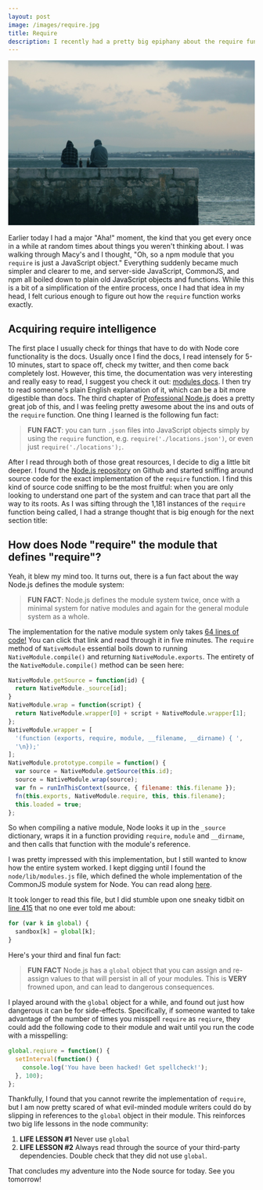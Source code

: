 ```yaml
---
layout: post
image: /images/require.jpg
title: Require
description: I recently had a pretty big epiphany about the require function, and after reading through the docs and reading through the source, I have found some nice little secrets that you may not know or use enough.
---
```


![](/images/require.jpg)

Earlier today I had a major "Aha!" moment, the kind that you get every once in a while at random times about things you weren't thinking about. I was walking through Macy's and I thought, "Oh, so a npm module that you `require` is just a JavaScript object." Everything suddenly became much simpler and clearer to me, and server-side JavaScript, CommonJS, and npm all boiled down to plain old JavaScript objects and functions. While this is a bit of a simplification of the entire process, once I had that idea in my head, I felt curious enough to figure out how the `require` function works exactly.

## Acquiring require intelligence

The first place I usually check for things that have to do with Node core functionality is the docs. Usually once I find the docs, I read intensely for 5-10 minutes, start to space off, check my twitter, and then come back completely lost. However, this time, the documentation was very interesting and really easy to read, I suggest you check it out: [modules docs](http://nodejs.org/api/modules.html). I then try to read someone's plain English explanation of it, which can be a bit more digestible than docs. The third chapter of [Professional Node.js](http://www.amazon.com/Professional-Node-js-Building-Javascript-Scalable/dp/1118185463/ref=sr_1_1?ie=UTF8&qid=1419054220&sr=8-1&keywords=professional+node.js) does a pretty great job of this, and I was feeling pretty awesome about the ins and outs of the `require` function. One thing I learned is the following fun fact:

> **FUN FACT**: you can turn `.json` files into JavaScript objects simply by using the `require` function, e.g. `require('./locations.json')`, or even just `require('./locations');`.

After I read through both of those great resources, I decide to dig a little bit deeper. I found the [Node.js repository](https://github.com/joyent/node) on Github and started sniffing around source code for the exact implementation of the `require` function. I find this kind of source code sniffing to be the most fruitful: when you are only looking to understand one part of the system and can trace that part all the way to its roots. As I was sifting through the 1,181 instances of the `require` function being called, I had a strange thought that is big enough for the next section title:

## How does Node "require" the module that defines "require"?

Yeah, it blew my mind too. It turns out, there is a fun fact about the way Node.js defines the module system:

> **FUN FACT**: Node.js defines the module system twice, once with a minimal system for native modules and again for the general module system as a whole.

The implementation for the native module system only takes [64 lines of code!](https://github.com/joyent/node/blob/master/src/node.js#L732) You can click that link and read through it in five minutes. The `require` method of `NativeModule` essential boils down to running `NativeModule.compile()` and returning `NativeModule.exports`. The entirety of the `NativeModule.compile()` method can be seen here:

```JavaScript
NativeModule.getSource = function(id) {
  return NativeModule._source[id];
}
NativeModule.wrap = function(script) {
  return NativeModule.wrapper[0] + script + NativeModule.wrapper[1];
};
NativeModule.wrapper = [
  '(function (exports, require, module, __filename, __dirname) { ',
  '\n});'
];
NativeModule.prototype.compile = function() {
  var source = NativeModule.getSource(this.id);
  source = NativeModule.wrap(source);
  var fn = runInThisContext(source, { filename: this.filename });
  fn(this.exports, NativeModule.require, this, this.filename);
  this.loaded = true;
};
```

So when compiling a native module, Node looks it up in the `_source` dictionary, wraps it in a function providing `require`, `module` and `__dirname`, and then calls that function with the module's reference.

I was pretty impressed with this implementation, but I still wanted to know how the entire system worked. I kept digging until I found the `node/lib/modules.js` file, which defined the whole implementation of the CommonJS module system for Node. You can read along [here](https://github.com/joyent/node/blob/master/lib/module.js).

It took longer to read this file, but I did stumble upon one sneaky tidbit on [line 415](https://github.com/joyent/node/blob/master/lib/module.js#L415) that no one ever told me about:

```JavaScript
for (var k in global) {
  sandbox[k] = global[k];
}
```

Here's your third and final fun fact:

> **FUN FACT** Node.js has a `global` object that you can assign and re-assign values to that will persist in all of your modules. This is **VERY** frowned upon, and can lead to dangerous consequences.

I played around with the `global` object for a while, and found out just how dangerous it can be for side-effects. Specifically, if someone wanted to take advantage of the number of times you misspell `require` as `reqiure`, they could add the following code to their module and wait until you run the code with a misspelling:

```JavaScript
global.reqiure = function() {
  setInterval(function() {
    console.log('You have been hacked! Get spellcheck!');
  }, 100);
};
```

Thankfully, I found that you cannot rewrite the implementation of `require`, but I am now pretty scared of what evil-minded module writers could do by slipping in references to the `global` object in their module. This reinforces two big life lessons in the node community:

1. **LIFE LESSON #1** Never use `global`
2. **LIFE LESSON #2** Always read through the source of your third-party dependencies. Double check that they did not use `global`.

That concludes my adventure into the Node source for today. See you tomorrow!
